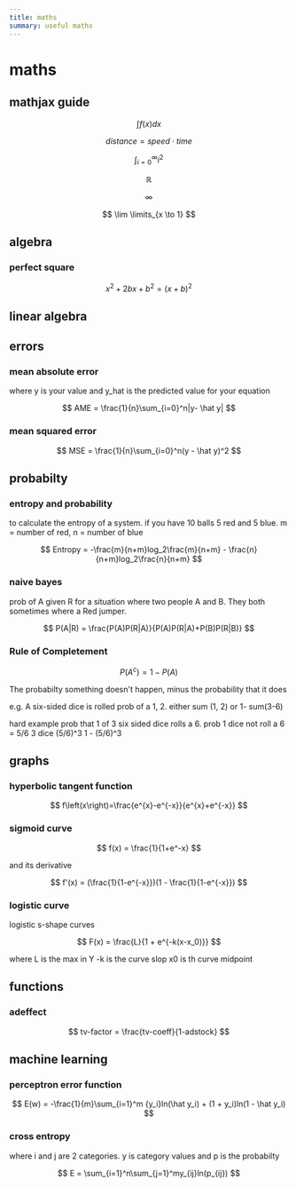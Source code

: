 ```yaml
---
title: maths
summary: useful maths
---
```


# maths

## mathjax guide

$$
\int f(x)dx  
$$  

$$
distance = speed \cdot time
$$

$$
\int_{i=0}^\infty i^2
$$

$$
\mathbb R
$$

$$
\infty
$$

$$
\lim \limits_{x \to 1}
$$
## algebra

### **perfect square**

$$
x^2 + 2bx + b^2 = (x+b)^2
$$


## linear algebra

## errors 

### mean absolute error

where y is your value and y_hat is the predicted value for your equation

$$
AME = \frac{1}{n}\sum_{i=0}^n|y- \hat y|
$$

### mean squared error

$$
MSE = \frac{1}{n}\sum_{i=0}^n(y - \hat y)^2
$$


## probabilty

### entropy and probability

to calculate the entropy of a system.
if you have 10 balls 5 red and 5 blue. m = number of red, n = number of blue

$$
Entropy = -\frac{m}{n+m}log_2\frac{m}{n+m} - \frac{n}{n+m}log_2\frac{n}{n+m}
$$

### naive bayes

prob of A given R
for a situation where two people A and B. They both sometimes where a Red jumper.


$$
P(A|R) = \frac{P(A)P(R|A)}{P(A)P(R|A)+P(B)P(R|B)}
$$



### **Rule of Completement**


$$
P(A^c) = 1 - P(A)
$$

The probabilty something doesn't happen, minus the probability that it does

e.g.
A six-sided dice is rolled
prob of a 1, 2. either sum (1, 2) or 1- sum(3-6)

hard example
prob that 1 of 3 six sided dice rolls a 6.
prob 1 dice not roll a 6 = 5/6 
3 dice (5/6)^3
1 - (5/6)^3


## graphs


### hyperbolic tangent function

$$
f\left(x\right)=\frac{e^{x}-e^{-x}}{e^{x}+e^{-x}}
$$

### sigmoid curve

$$
f(x) = \frac{1}{1+e^-x}
$$

and its derivative

$$
f'(x) = (\frac{1}{1-e^{-x}})(1 - \frac{1}{1-e^{-x}})
$$

### logistic curve 

logistic s-shape curves

$$
F(x) = \frac{L}{1 + e^{-k(x-x_0)}}
$$

where L is the max in Y
-k is the curve slop
x0 is th curve midpoint



## functions

### **adeffect**

$$
tv-factor = \frac{tv-coeff}{1-adstock}
$$

## machine learning 

### perceptron error function

$$
E(w) = -\frac{1}{m}\sum_{i=1}^m {y_i}ln(\hat y_i) + (1 + y_i)ln(1 - \hat y_i)
$$

### cross entropy
where i  and j are 2 categories. y is category values and p is the probabilty

$$
E = \sum_{i=1}^n\sum_{j=1}^my_{ij}ln(p_{ij})
$$
